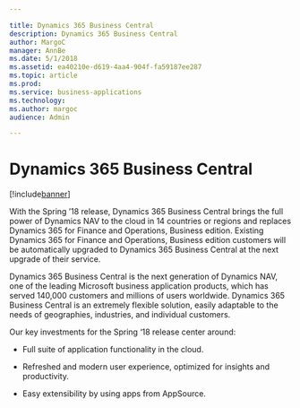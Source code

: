 ```yaml
---

title: Dynamics 365 Business Central
description: Dynamics 365 Business Central
author: MargoC
manager: AnnBe
ms.date: 5/1/2018
ms.assetid: ea40210e-d619-4aa4-904f-fa59187ee287
ms.topic: article
ms.prod: 
ms.service: business-applications
ms.technology: 
ms.author: margoc
audience: Admin

---
```

#  Dynamics 365 Business Central




[!include[banner](../../../includes/banner.md)]

With the Spring ’18 release, Dynamics 365 Business Central brings the full power
of Dynamics NAV to the cloud in 14 countries or regions and replaces
Dynamics 365 for Finance and Operations, Business edition. Existing Dynamics 365
for Finance and Operations, Business edition customers will be automatically
upgraded to Dynamics 365 Business Central at the next upgrade of their service.

Dynamics 365 Business Central is the next generation of Dynamics NAV, one of the
leading Microsoft business application products, which has served 140,000
customers and millions of users worldwide. Dynamics 365 Business Central is an
extremely flexible solution, easily adaptable to the needs of geographies,
industries, and individual customers.



Our key investments for the Spring ‘18 release center around:

-   Full suite of application functionality in the cloud.

-   Refreshed and modern user experience, optimized for insights and
    productivity.

-   Easy extensibility by using apps from AppSource.
